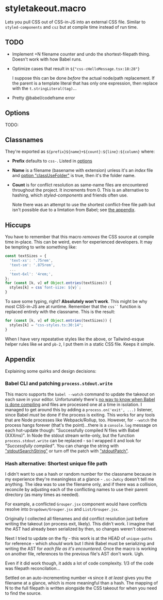 # styletakeout.macro

Lets you pull CSS out of CSS-in-JS into an external CSS file. Similar to
`styled-components` and `csz` but at compile time instead of run time.

## TODO

- Implement +N filename counter and undo the shortest-filepath thing. Doesn't
  work with how Babel runs.

- Optimize cases that result in `${"css-cHelloMessage.tsx:18:28"}`

  I suppose this can be done _before_ the actual node/path replacement. If the
  parent is a template literal that has only one expression, then replace with
  the `t.stringLiteral(tag)`...

- Pretty @babel/codeframe error

## Options

TODO:

## Classnames

They're exported as `${prefix}${name}+${count}:${line}:${column}` where:

- **Prefix** defaults to `css-`. Listed in [options][1]

- **Name** is a filename (basename with extension) unless it's an _index_ file
  and [option "classUseFolder"][1] is true, then it's the folder name.

- **Count** is for conflict resolution as same-name files are encountered
  throughout the project. It increments from 0. This is an alternative to
  hashing, which _styled-components_ and friends often use.

  Note there was an attempt to use the shortest conflict-free file path but
  isn't possible due to a limtation from Babel; see [the appendix][2].

## Hiccups

You have to remember that this macro _removes_ the CSS source at compile time
in-place. This can be weird, even for experienced developers. It may be tempting
to write something like:

```ts
const textSizes = {
  'text-xs': '.75rem',
  'text-sm': '.875rem',
  ...
  'text-6xl': '4rem;',
};
for (const [k, v] of Object.entries(textSizes)) {
  styles[k] = css`font-size: ${v}`;
}
```

To save some typing, right? **Absolutely won't work**. This might be why most
CSS-in-JS are at runtime. Remember that the ``` css`` ``` function is replaced
entirely with the classname. This is the result:

```ts
for (const [k, v] of Object.entries(textSizes)) {
  styles[k] = "css-styles.ts:30:14";
}
```

When I have very repeatative styles like the above, or Tailwind-esque helper
rules like `m4` and `pb-2`, I put them in a static CSS file. Keeps it simple.

## Appendix

Explaining some quirks and design decisions:

### Babel CLI and patching `process.stdout.write`

This macro supports the `babel --watch` command to update the takeout on each
save in your editor. Unfortunately there's [no way to know when Babel is done
compiling][3] and files are processed one at a time in isolation. I managed to
get around this by adding a `process.on('exit', ...)` listener, since Babel
_must_ be done if the process is exiting. This works for any tools that are Node
processes like Webpack/Rollup, too. However, for `--watch` the process hangs
forever (that's the point)...there is a `console.log` message on each hot-update
though: "Successfully compiled N files with Babel (XXXms)". In Node the stdout
stream write-only, but the function `process.stdout.write` can be replaced - so
I wrapped it and look for _"Successfully compiled"_. You can change the string
with ["stdoutSearchString"][1] or turn off the patch with ["stdoutPatch"][1].

### Hash alternative: Shortest unique file path

I didn't want to use a hash or random number for the classname because in my
experience they're meaningless at a glance - `.sc-JwXcy` doesn't tell me
anything. The idea was to use the filename only, and if there was a collision,
reconcile by adjusting each of the conflicting names to use their parent
directory (as many times as needed).

For example, a conflicted `Grouper.jsx` component would have conflicts resolve
into `Dropdown/Grouper.jsx` and `List/Grouper.jsx`.

Originally I collected all filenames and did conflict resolution just before
writing the takeout (on process exit, likely). This didn't work. I imagine that
the AST had already been serialized by then, so changes weren't observed.

Next I tried to update on the fly - this work is at the HEAD of `unique-paths`
for reference - which _should_ work but I _think_ Babel must be serializing and
writing the AST for _each file as it's encountered_. Once the macro is working
on another file, references to the previous file's AST don't work. Ugh.

Even if it did work though, it adds a lot of code complexity. 1/3 of the code
was filepath reconcilation...

Settled on an auto-incrementing number `+N` since it _at least_ gives you the
filename at a glance, which is more meaningful than a hash. The mapping of N to
the full filepath is written alongside the CSS takeout for when you need to find
the source.

[1]: ##Options
[2]: ##Appendix
[3]: https://github.com/kentcdodds/babel-plugin-macros/issues/155
